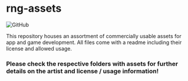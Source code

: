 # rng-assets
![GitHub](https://img.shields.io/github/license/AllBitsEqual/rng-assets)

 This repository houses an assortment of commercially usable assets for app and game development. All files come with a readme including their license and allowed usage.
 
 
 ### Please check the respective folders with assets for further details on the artist and license / usage information!
